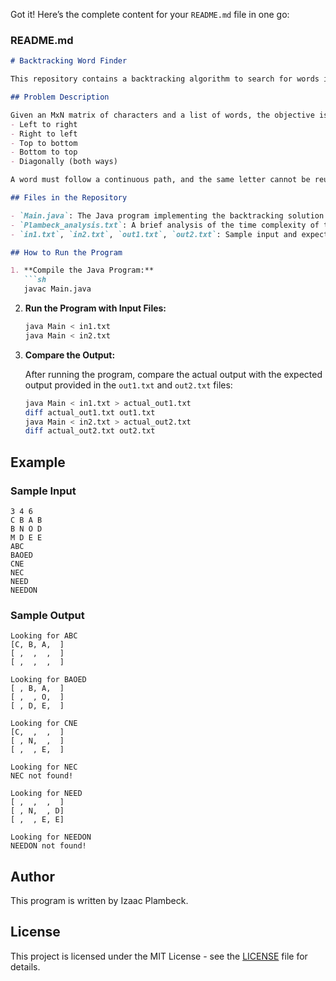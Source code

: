Got it! Here’s the complete content for your `README.md` file in one go:

### **README.md**

```markdown
# Backtracking Word Finder

This repository contains a backtracking algorithm to search for words in an MxN matrix of characters. The goal is to locate specific words within the matrix, allowing for various directional paths including horizontal, vertical, and diagonal movements.

## Problem Description

Given an MxN matrix of characters and a list of words, the objective is to find each word in the matrix. The words can be formed in any direction:
- Left to right
- Right to left
- Top to bottom
- Bottom to top
- Diagonally (both ways)

A word must follow a continuous path, and the same letter cannot be reused.

## Files in the Repository

- `Main.java`: The Java program implementing the backtracking solution.
- `Plambeck_analysis.txt`: A brief analysis of the time complexity of the solution.
- `in1.txt`, `in2.txt`, `out1.txt`, `out2.txt`: Sample input and expected output files for testing.

## How to Run the Program

1. **Compile the Java Program:**
   ```sh
   javac Main.java
   ```

2. **Run the Program with Input Files:**
   ```sh
   java Main < in1.txt
   java Main < in2.txt
   ```

3. **Compare the Output:**

   After running the program, compare the actual output with the expected output provided in the `out1.txt` and `out2.txt` files:
   ```sh
   java Main < in1.txt > actual_out1.txt
   diff actual_out1.txt out1.txt
   java Main < in2.txt > actual_out2.txt
   diff actual_out2.txt out2.txt
   ```

## Example

### Sample Input
```
3 4 6
C B A B
B N O D
M D E E
ABC
BAOED
CNE
NEC
NEED
NEEDON
```

### Sample Output
```
Looking for ABC
[C, B, A,  ]
[ ,  ,  ,  ]
[ ,  ,  ,  ]

Looking for BAOED
[ , B, A,  ]
[ ,  , O,  ]
[ , D, E,  ]

Looking for CNE
[C,  ,  ,  ]
[ , N,  ,  ]
[ ,  , E,  ]

Looking for NEC
NEC not found!

Looking for NEED
[ ,  ,  ,  ]
[ , N,  , D]
[ ,  , E, E]

Looking for NEEDON
NEEDON not found!
```

## Author

This program is written by Izaac Plambeck.

## License

This project is licensed under the MIT License - see the [LICENSE](LICENSE) file for details.
```


